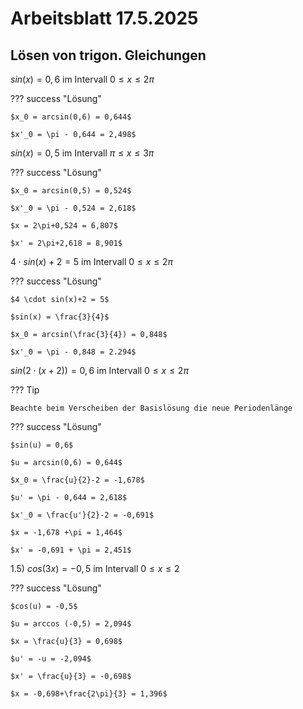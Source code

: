 # Arbeitsblatt 17.5.2025

## Lösen von trigon. Gleichungen

$sin(x) = 0,6 \text{ im Intervall } 0 \leq x \leq 2\pi$

??? success "Lösung"

    $x_0 = arcsin(0,6) = 0,644$

    $x'_0 = \pi - 0,644 = 2,498$

$sin(x) = 0,5 \text{ im Intervall }\pi \leq x \leq 3\pi$

??? success "Lösung"

    $x_0 = arcsin(0,5) = 0,524$

    $x'_0 = \pi - 0,524 = 2,618$

    $x = 2\pi+0,524 = 6,807$

    $x' = 2\pi+2,618 = 8,901$

$4 \cdot sin(x)+2 = 5 \text{ im Intervall } 0 \leq x \leq 2\pi$

??? success "Lösung"

    $4 \cdot sin(x)+2 = 5$

    $sin(x) = \frac{3}{4}$

    $x_0 = arcsin(\frac{3}{4}) = 0,848$

    $x'_0 = \pi - 0,848 = 2.294$

$sin(2 \cdot (x +2)) = 0,6 \text{ im Intervall } 0 \leq x \leq 2\pi$

??? Tip

    Beachte beim Verscheiben der Basislösung die neue Periodenlänge

??? success "Lösung"

    $sin(u) = 0,6$

    $u = arcsin(0,6) = 0,644$

    $x_0 = \frac{u}{2}-2 = -1,678$

    $u' = \pi - 0,644 = 2,618$

    $x'_0 = \frac{u'}{2}-2 = -0,691$

    $x = -1,678 +\pi = 1,464$

    $x' = -0,691 + \pi = 2,451$

1.5) $cos(3x) = -0,5 \text{ im Intervall } 0 \leq x \leq 2$

??? success "Lösung"
 
    $cos(u) = -0,5$

    $u = arccos (-0,5) = 2,094$

    $x = \frac{u}{3} = 0,698$

    $u' = -u = -2,094$

    $x' = \frac{u}{3} = -0,698$

    $x = -0,698+\frac{2\pi}{3} = 1,396$


